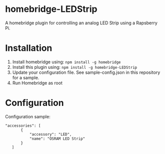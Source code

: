 # homebridge-LEDStrip

A homebridge plugin for controlling an analog LED Strip using a Rapsberry Pi. 

# Installation

1. Install homebridge using: `npm install -g homebridge`
2. Install this plugin using: `npm install -g homebridge-LEDStrip`
3. Update your configuration file. See sample-config.json in this repository for a sample. 
4. Run Homebridge as root

# Configuration

Configuration sample:

 ```
"accessories": [
        {
            "accessory": "LED",
            "name": "OSRAM LED Strip"
        }
    ]
```
